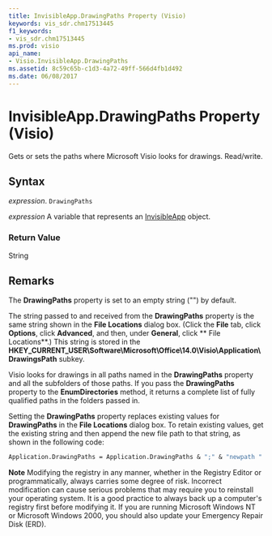 ```yaml
---
title: InvisibleApp.DrawingPaths Property (Visio)
keywords: vis_sdr.chm17513445
f1_keywords:
- vis_sdr.chm17513445
ms.prod: visio
api_name:
- Visio.InvisibleApp.DrawingPaths
ms.assetid: 8c59c65b-c1d3-4a72-49ff-566d4fb1d492
ms.date: 06/08/2017
---
```



# InvisibleApp.DrawingPaths Property (Visio)

Gets or sets the paths where Microsoft Visio looks for drawings. Read/write.


## Syntax

 _expression_. `DrawingPaths`

 _expression_ A variable that represents an [InvisibleApp](./Visio.InvisibleApp.md) object.


### Return Value

String


## Remarks

The  **DrawingPaths** property is set to an empty string ("") by default.

The string passed to and received from the  **DrawingPaths** property is the same string shown in the **File Locations** dialog box. (Click the **File** tab, click **Options**, click  **Advanced**, and then, under  **General**, click ** File Locations**.) This string is stored in the  **HKEY_CURRENT_USER\Software\Microsoft\Office\14.0\Visio\Application\DrawingsPath** subkey.

Visio looks for drawings in all paths named in the  **DrawingPaths** property and all the subfolders of those paths. If you pass the **DrawingPaths** property to the **EnumDirectories** method, it returns a complete list of fully qualified paths in the folders passed in.

Setting the  **DrawingPaths** property replaces existing values for **DrawingPaths** in the **File Locations** dialog box. To retain existing values, get the existing string and then append the new file path to that string, as shown in the following code:




```vb
Application.DrawingPaths = Application.DrawingPaths & ";" & "newpath ".
```


 **Note**  Modifying the registry in any manner, whether in the Registry Editor or programmatically, always carries some degree of risk. Incorrect modification can cause serious problems that may require you to reinstall your operating system. It is a good practice to always back up a computer's registry first before modifying it. If you are running Microsoft Windows NT or Microsoft Windows 2000, you should also update your Emergency Repair Disk (ERD).


